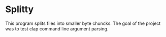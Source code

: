 # Splitty

This program splits files into smaller byte chuncks. The goal of the project was to test clap command line argument parsing.
